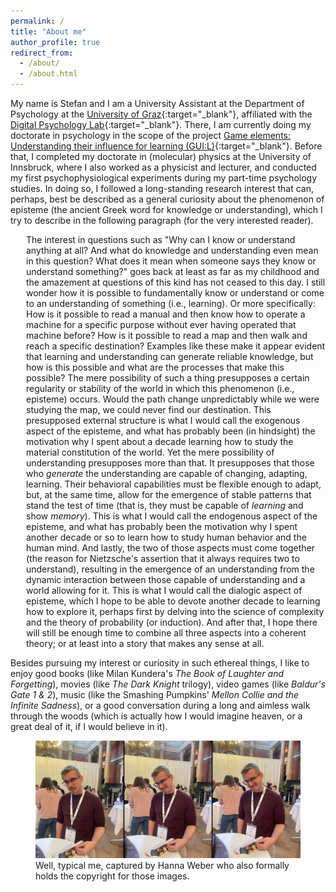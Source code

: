 ```yaml
---
permalink: /
title: "About me"
author_profile: true
redirect_from: 
  - /about/
  - /about.html
---
```


My name is Stefan and I am a University Assistant at the Department of Psychology at the [University of Graz](https://www.uni-graz.at/en/){:target="_blank"}, affiliated with the [Digital Psychology Lab](https://digilab.uni-graz.at/en/){:target="_blank"}. There, I am currently doing my doctorate in psychology in the scope of the project [Game elements: Understanding their influence for learning (GUI:L)](https://stefaneha.github.io/projects/game_elements/){:target="_blank"}. Before that, I completed my doctorate in (molecular) physics at the University of Innsbruck, where I also worked as a physicist and lecturer, and conducted my first psychophysiological experiments during my part-time psychology studies. In doing so, I followed a long-standing research interest that can, perhaps, best be described as a general curiosity about the phenomenon of episteme (the ancient Greek word for knowledge or understanding), which I try to describe in the following paragraph (for the very interested reader).

<p style="margin-left:25px;font-size:14px;">The interest in questions such as "Why can I know or understand anything at all? And what do knowledge and understanding even mean in this question? What does it mean when someone says they know or understand something?" goes back at least as far as my childhood and the amazement at questions of this kind has not ceased to this day. I still wonder how it is possible to fundamentally know or understand or come to an understanding of something (i.e., learning). Or more specifically: How is it possible to read a manual and then know how to operate a machine for a specific purpose without ever having operated that machine before? How is it possible to read a map and then walk and reach a specific destination? Examples like these make it appear evident that learning and understanding can generate reliable knowledge, but how is this possible and what are the processes that make this possible? The mere possibility of such a thing presupposes a certain regularity or stability of the world in which this phenomenon (i.e., episteme) occurs. Would the path change unpredictably while we were studying the map, we could never find our destination. This presupposed external structure is what I would call the exogenous aspect of the episteme, and what has probably been (in hindsight) the motivation why I spent about a decade learning how to study the material constitution of the world. Yet the mere possibility of understanding presupposes more than that. It presupposes that those who <i>generate</i> the understanding are capable of changing, adapting, learning. Their behavioral capabilities must be flexible enough to adapt, but, at the same time, allow for the emergence of stable patterns that stand the test of time (that is, they must be capable of <i>learning</i> and show <i>memory</i>). This is what I would call the endogenous aspect of the episteme, and what has probably been the motivation why I spent another decade or so to learn how to study human behavior and the human mind. And lastly, the two of those aspects must come together (the reason for Nietzsche's assertion that it always requires two to understand), resulting in the emergence of an understanding from the dynamic interaction between those capable of understanding and a world allowing for it. This is what I would call the dialogic aspect of episteme, which I hope to be able to devote another decade to learning how to explore it, perhaps first by delving into the science of complexity and the theory of probability (or induction). And after that, I hope there will still be enough time to combine all three aspects into a coherent theory; or at least into a story that makes any sense at all.</p>

Besides pursuing my interest or curiosity in such ethereal things, I like to enjoy good books (like Milan Kundera's <i>The Book of Laughter and Forgetting</i>), movies (like <i>The Dark Knight</i> trilogy), video games (like <i>Baldur's Gate 1 & 2</i>), music (like the Smashing Pumpkins' <i>Mellon Collie and the Infinite Sadness</i>), or a good conversation during a long and aimless walk through the woods (which is actually how I would imagine heaven, or a great deal of it, if I would believe in it). 

<figure>
  <img src="/images/DGPs_collage.jpg"/>
  <figcaption><footer>Well, typical me, captured by Hanna Weber who also formally holds the copyright for those images.</footer></figcaption>
</figure>
